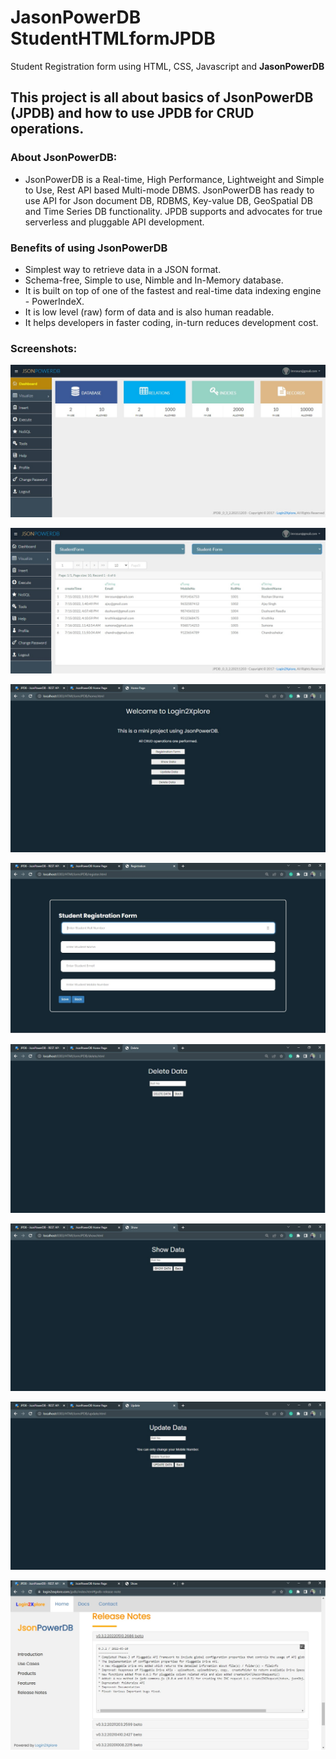 # JasonPowerDB StudentHTMLformJPDB
Student Registration form using HTML, CSS, Javascript and **JasonPowerDB**

## This project is all about basics of JsonPowerDB (JPDB) and how to use JPDB for CRUD operations.

### About JsonPowerDB:
- JsonPowerDB is a Real-time, High Performance, Lightweight and Simple to Use, Rest API based Multi-mode DBMS. JsonPowerDB has ready to use API for Json document DB, RDBMS, Key-value DB, GeoSpatial DB and Time Series DB functionality. JPDB supports and advocates for true serverless and pluggable API development.

### Benefits of using JsonPowerDB
- Simplest way to retrieve data in a JSON format.
- Schema-free, Simple to use, Nimble and In-Memory database.
- It is built on top of one of the fastest and real-time data indexing engine - PowerIndeX.
- It is low level (raw) form of data and is also human readable.
- It helps developers in faster coding, in-turn reduces development cost.

### Screenshots:

![Dashboard](https://github.com/imrosun/StudentHTMLformJPDB/blob/9ee8588a107de2d3c13ce9a6a56b67ba3a6c6e54/Screenshots/Dashboard.jpg)

![Dashboard](https://github.com/imrosun/StudentHTMLformJPDB/blob/389946b10dc54df10502101477cd1b2dadd38e49/Screenshots/VisualizeDatabase.jpg)

![Dashboard](https://github.com/imrosun/StudentHTMLformJPDB/blob/d006251ef2ce4380e442b57babbd32797c92aaf2/Screenshots/Home.jpg)

![Dashboard](https://github.com/imrosun/StudentHTMLformJPDB/blob/01566842314a1c82e4384e0ed27470d46eeda66e/Screenshots/Register.jpg)

![Dashboard](https://github.com/imrosun/StudentHTMLformJPDB/blob/d006251ef2ce4380e442b57babbd32797c92aaf2/Screenshots/Delete.jpg)

![Dashboard](https://github.com/imrosun/StudentHTMLformJPDB/blob/d006251ef2ce4380e442b57babbd32797c92aaf2/Screenshots/Show.jpg)

![Dashboard](https://github.com/imrosun/StudentHTMLformJPDB/blob/d006251ef2ce4380e442b57babbd32797c92aaf2/Screenshots/Update.jpg)

![Dashboard](https://github.com/imrosun/StudentHTMLformJPDB/blob/3fdf83b112996d6cd3b572d4b17e3652a523a35a/Screenshots/Release.jpg)
